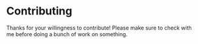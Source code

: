 # Contributing

Thanks for your willingness to contribute! Please make sure to check with me before doing a bunch of work on something.
